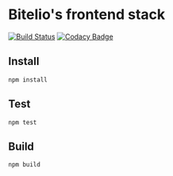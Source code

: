 # Bitelio's frontend stack

[![Build Status](https://travis-ci.org/bitelio/frontend.svg?branch=master)](https://travis-ci.org/bitelio/frontend)
[![Codacy Badge](https://api.codacy.com/project/badge/Grade/5398269653fe4d528759b56e3e8052cd)](https://www.codacy.com/app/Funk66/frontend?utm_source=github.com&amp;utm_medium=referral&amp;utm_content=bitelio/frontend&amp;utm_campaign=Badge_Grade)

## Install

```
npm install
```

## Test

```
npm test
```

## Build

```
npm build
```
